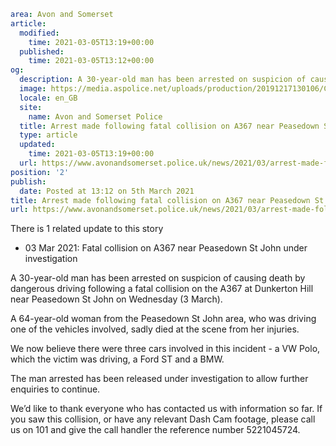 ```yaml
area: Avon and Somerset
article:
  modified:
    time: 2021-03-05T13:19+00:00
  published:
    time: 2021-03-05T13:12+00:00
og:
  description: A 30-year-old man has been arrested on suspicion of causing death by dangerous driving.
  image: https://media.aspolice.net/uploads/production/20191217130106/Can-you-help-car-1.png
  locale: en_GB
  site:
    name: Avon and Somerset Police
  title: Arrest made following fatal collision on A367 near Peasedown St John | Avon and Somerset Police
  type: article
  updated:
    time: 2021-03-05T13:19+00:00
  url: https://www.avonandsomerset.police.uk/news/2021/03/arrest-made-following-fatal-collision-on-a367-near-peasedown-st-john/
position: '2'
publish:
  date: Posted at 13:12 on 5th March 2021
title: Arrest made following fatal collision on A367 near Peasedown St John | Avon and Somerset Police
url: https://www.avonandsomerset.police.uk/news/2021/03/arrest-made-following-fatal-collision-on-a367-near-peasedown-st-john/
```

There is 1 related update to this story

 * 03 Mar 2021: Fatal collision on A367 near Peasedown St John under investigation

A 30-year-old man has been arrested on suspicion of causing death by dangerous driving following a fatal collision on the A367 at Dunkerton Hill near Peasedown St John on Wednesday (3 March).

A 64-year-old woman from the Peasedown St John area, who was driving one of the vehicles involved, sadly died at the scene from her injuries.

We now believe there were three cars involved in this incident - a VW Polo, which the victim was driving, a Ford ST and a BMW.

The man arrested has been released under investigation to allow further enquiries to continue.

We’d like to thank everyone who has contacted us with information so far. If you saw this collision, or have any relevant Dash Cam footage, please call us on 101 and give the call handler the reference number 5221045724.

